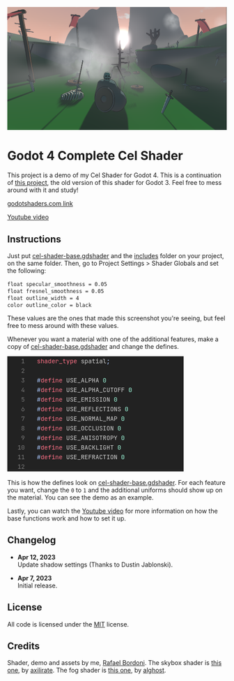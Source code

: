 ![](images/image1.png)

# Godot 4 Complete Cel Shader

This project is a demo of my Cel Shader for Godot 4. This is a continuation of [this project](https://godotshaders.com/shader/complete-toon-shader/), the old version of this shader for Godot 3. Feel free to mess around with it and study!

[godotshaders.com link](https://godotshaders.com/shader/complete-cel-shader-for-godot-4/)

[Youtube video](https://youtu.be/F0LZ_hAci4k)

## Instructions

Just put [cel-shader-base.gdshader](src/cel-shader-base.gdshader) and the [includes](src/includes) folder on your project, on the same folder. Then, go to Project Settings > Shader Globals and set the following:

```
float specular_smoothness = 0.05
float fresnel_smoothness = 0.05
float outline_width = 4
color outline_color = black
```

These values are the ones that made this screenshot you're seeing, but feel free to mess around with these values.

Whenever you want a material with one of the additional features, make a copy of [cel-shader-base.gdshader](src/cel-shader-base.gdshader) and change the defines.

![](images/image2.png)

This is how the defines look on [cel-shader-base.gdshader](src/cel-shader-base.gdshader). For each feature you want, change the `0` to `1` and the additional uniforms should show up on the material. You can see the demo as an example.

Lastly, you can watch the [Youtube video](https://youtu.be/F0LZ_hAci4k) for more information on how the base functions work and how to set it up.

## Changelog

- **Apr 12, 2023** <br/> Update shadow settings (Thanks to Dustin Jablonski).

- **Apr 7, 2023** <br/> Initial release.

## License

All code is licensed under the [MIT](https://opensource.org/license/mit/) license.

## Credits

Shader, demo and assets by me, [Rafael Bordoni](https://github.com/eldskald). The skybox shader is [this one](https://godotshaders.com/shader/stylized-sky-shader-with-clouds/), by [axilirate](https://godotshaders.com/author/axilirate/). The fog shader is [this one](https://godotshaders.com/shader/moving-gradient-noise-fog-mist-for-godot-4/), by [alghost](https://godotshaders.com/author/alghost/).

